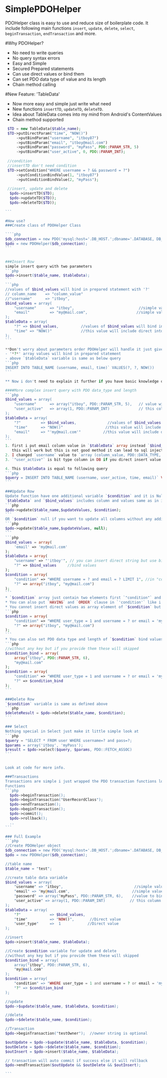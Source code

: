 # SimplePDOHelper
PDOHelper class is easy to use and reduce size of boilerplate code.
It include following main functions `insert`, `update`, `delete`, `select`, `beginTransaction`, `endTransaction` and more.

#Why PDOHelper?

* No need to write queries
* No query syntax errors
* Easy and Simple
* Secured Prepared statements
* Can use direct values or bind them
* Can set PDO data type of value and its length
* Chain method calling

#New Feature: 'TableData'
 * Now more easy and simple just write what need  
 * New functions `insertTD`, `updateTD`, `deleteTD`.
 * Idea about TableData comes into my mind from Android's ContentValues
 * Chain method supported
 
````php
 $TD = new TableData($table_name);
 $TD->putDirectParam("time", "NOW()")
     ->putBindParam("username", "itboy87")
     ->putBindParam("email", "itboy@mail.com")
     ->putBindParam("password", "myPass", PDO::PARAM_STR, 5)
     ->putBindParam("user_active", 0, PDO::PARAM_INT);
 
 //condition
 //insertTD don't need condition
 $TD->setCondition("WHERE username = ? && password = ?")
     ->putConditionBindValue(1, "itboy87")
     ->putConditionBindValue(2, "myPass");
     
 //insert, update and delete
  $pdo->insertTD($TD);   
  $pdo->updateTD($TD));  
  $pdo->deleteTD($TD));
  
```

#How use?
###Create class of PDOHelper Class

````php
$db_connection = new PDO('mysql:host='.DB_HOST.';dbname='.DATABASE, DB_USER, DB_PASS,$pdo_options);
$pdo = new PDOHelper($db_connection);
```


###Insert Row
simple insert query with two parameters
```php
$pdo->insert($table_name, $tableData);
```
```php
//values of $bind_values will bind in prepared statement with '?'
// column_name    => "column_value"
//"username"      => "itboy",
$bind_values = array(
    "username"      => "itboy",                             //simple value
    "email"         => "my@mail.com",                      //simple value
);
$tableData = array(
    "?" => $bind_values,          //values of $bind_values will bind in prepared statement with '?'                          
    "time" => "NOW()"             //this value will include direct into query
);
```  

**Don't worry about parameters order PDOHelper will handle it just give right value to right column.**   
- '*?*' array values will bind in prepared statement
- above `$tableData` variable is same as below query  
```php
INSERT INTO TABLE_NAME (username, email, time)` VALUES(?, ?, NOW())
```

** Now i don't need to explain it further if you have basic knowledge of prepared statements then you should know where is magic. **

####More complex insert query with PDO data_type and length
```php
$bind_values = array(
    "username"      => array("itboy", PDO::PARAM_STR, 5),   // value with data_type and length
    "user_active"   => array(1, PDO::PARAM_INT)             // this column is type of BIT(1) and will bind with int type
);
$tableData = array(
    "?"         => $bind_values,              //values of $bind_values will bind in prepared statement                          
    "time"      => "NOW()"                   //this value will include direct into query
    "email"     => "'my@mail.com'"          //this value will include direct into query
);
```
1. first i put email column value in `$tableData` array instead `$bind_values` now it will not bind and directly entered into email column
   this will work but this is not good method it can lead to sql injection google it for more information.
2. I changed `username` value to `array (column_value, PDO::DATA_TYPE, length)`. You can use PDO data types and set length of value
3. `"user_active"` is bit type column in DB if you direct insert value into it you will get exception so i set its type to `PDO::PARAM_INT`.

4. This $tableData is equal to following query  
```php
$query = INSERT INTO TABLE_NAME (username, user_active, time, email)` VALUES (?, ?, NOW(), 'my@mail.com');
```

###Update Row
Update function have one additional variable `$condition` and it is NullAble.
`$tableData` and `$bind_values` includes column and values same as in insert.  
```php
$pdo->update($table_name,$updateValues, $condition);
```
OR `$condition` null if you want to update all columns without any additional clause
```php
$pdo->update($table_name,$updateValues, null);
```
```php
$bind_values = array(
    'email' => 'my@mail.com'
);
$tableData = array(
    "username" => "'itboy'", // you can insert direct string but use bind value instead
    "?" => $bind_values     //bind values
);
$condition = array(
    "condition" => "WHERE username = ? and email = ? LIMIT 1", //in "condition" you can add addition clause as well like having or order
    "?" => array("itboy", "my@mail.com")
);
```
* `$condition` array just contain two elements first `"condition"` and second `"?"`. Don't set `"?"`if there is no "?" in `"condition"`.
* You can also put `HAVING` and `ORDER` clause in `'condition'` like i put `LIMIT 1`.
* You cannot insert direct values as array element of `$condition` but you can put in `"condition"` element like that
```php
$condition = array(
    "condition" => "WHERE user_type = 1 and username = ? or email = 'my@mail.com' ",
    "?" => array("itboy", "my@mail.com")
);
```
* You can also set PDO data type and length of `$condition` bind values
```php
//without any key but if you provide them these will skipped
$condition_bind = array(
    array("itboy", PDO::PARAM_STR, 6),
    "my@mail.com"
);
$condition = array(
    "condition" => "WHERE user_type = 1 and username = ? or email = 'my@mail.com' ",
    "?" => $condition_bind
);
```

###Delete Row
`$condition` variable is same as defined above  
```php
$deleteResult = $pdo->delete($table_name, $condition);
```

### Select
Nothing special in Select just make it little simple look at  
```php
$query = "SELECT * FROM user WHERE username=? and pass=?;
$params = array('itboy', 'myPass');
$result = $pdo->select($query, $params, PDO::FETCH_ASSOC)
```


Look at code for more info.

###Transactions
Transactions are simple i just wrapped the PDO transaction functions look at code.  
Functions  
```php
  $pdo->beginTransaction();
  $pdo->beginTransaction("UserRecordClass");
  $pdo->endTransaction();
  $pdo->beginTransaction();
  $pdo->commit();
  $pdo->rollback();
  ..
```

### Full Example
```php
//Create PDOHelper object
$db_connection = new PDO('mysql:host='.DB_HOST.';dbname='.DATABASE, DB_USER, DB_PASS,$pdo_options); 
$pdo = new PDOHelper($db_connection);

//table name
$table_name = "test";

//create table data variable
$bind_values = array(
    "username" => "itboy",                                //simple value
    "email" => "my@mail.com",                            //simple value
    "password" => array("myPass", PDO::PARAM_STR, 6),    //value to bind with type and length
    "user_active" => array(1, PDO::PARAM_INT)           // this column is type of BIT(1) and will bind with int type
);
$tableData = array(
    "?"             => $bind_values,
    "time"          => "NOW()",       //Direct value
    "user_type"     =>  1            //Direct value
);

//insert
$pdo->insert($table_name, $tableData);

//Create $condition variable for update and delete
//without any key but if you provide them these will skipped
$condition_bind = array(
    array("itboy", PDO::PARAM_STR, 6),
    "my@mail.com"
);
$condition = array(
    "condition" => "WHERE user_type = 1 and username = ? or email = 'my@mail.com' ",
    "?" => $condition_bind
);

//update
$pdo->$update($table_name, $tableData, $condition);

//delete
$pdo->$delete($table_name, $condition);

//Transaction
$pdo->beginTransaction("testOwner");  //owner string is optional

$outUpdate = $pdo->$update($table_name, $tableData, $condition);
$outDelete = $pdo->$delete($table_name, $condition);
$outInsert = $pdo->insert($table_name, $tableData);

// transaction will auto commit if success else it will rollback
$pdo->endTransaction($outUpdate && $outDelete && $outInsert);

```
